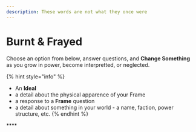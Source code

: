 ```yaml
---
description: These words are not what they once were
---
```


# Burnt & Frayed

Choose an option from below, answer questions, and **Change Something** as you grow in power, become interpretted, or neglected.

{% hint style="info" %}
* An **Ideal**
* a detail about the physical apparence of your Frame
* a response to a **Frame** question
* a detail about something in your world - a name, faction, power structure, etc.
{% endhint %}

\*\*\*\*


